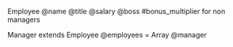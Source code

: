 
Employee
    @name
    @title
    @salary
    @boss
    #bonus_multiplier for non managers

Manager
    extends Employee
    @employees = Array
    @manager

    
    